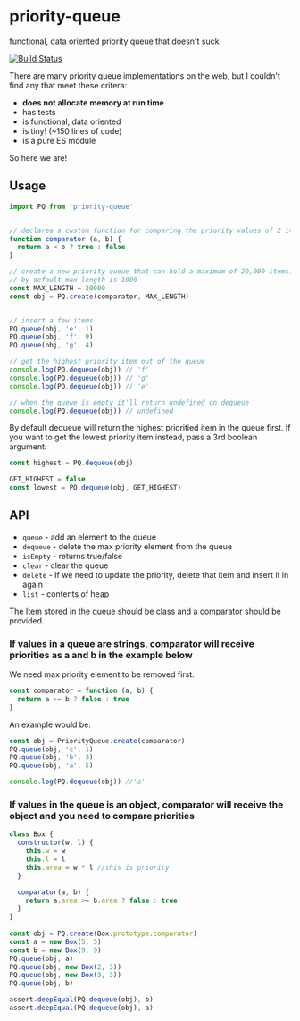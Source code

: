 # priority-queue

functional, data oriented priority queue that doesn't suck

[![Build Status](https://travis-ci.org/mreinstein/priority-queue.svg?branch=main)](https://travis-ci.org/mreinstein/priority-queue)


There are many priority queue implementations on the web, but I couldn't find any that meet these critera:

* **does not allocate memory at run time**
* has tests
* is functional, data oriented
* is tiny! (~150 lines of code)
* is a pure ES module


So here we are!


## Usage

```javascript
import PQ from 'priority-queue'


// declarea a custom function for comparing the priority values of 2 items in the queue
function comparator (a, b) {
  return a < b ? true : false
}

// create a new priority queue that can hold a maximum of 20,000 items.
// by default max length is 1000
const MAX_LENGTH = 20000
const obj = PQ.create(comparator, MAX_LENGTH)


// insert a few items
PQ.queue(obj, 'e', 1)
PQ.queue(obj, 'f', 9)
PQ.queue(obj, 'g', 4)

// get the highest priority item out of the queue
console.log(PQ.dequeue(obj)) // 'f'
console.log(PQ.dequeue(obj)) // 'g'
console.log(PQ.dequeue(obj)) // 'e'

// when the queue is empty it'll return undefined on dequeue
console.log(PQ.dequeue(obj)) // undefined

```


By default dequeue will return the highest prioritied item in the queue first.
If you want to get the lowest priority item instead, pass a 3rd boolean argument:

```javascript
const highest = PQ.dequeue(obj)

GET_HIGHEST = false
const lowest = PQ.dequeue(obj, GET_HIGHEST)
```


## API

* `queue` - add an element to the queue
* `dequeue` - delete the max priority element from the queue
* `isEmpty` - returns true/false
* `clear` - clear the queue
* `delete` - If we need to update the priority, delete that item and insert it in again
* `list` - contents of heap

The Item stored in the queue should be class and a comparator should be provided.


### If values in a queue are strings, comparator will receive priorities as a and b in the example below
We need max priority element to be removed first.

```javascript
const comparator = function (a, b) {
  return a >= b ? false : true
}
```

An example would be:
```javascript
const obj = PriorityQueue.create(comparator)
PQ.queue(obj, 'c', 1)
PQ.queue(obj, 'b', 3)
PQ.queue(obj, 'a', 5)

console.log(PQ.dequeue(obj)) //'a'
```


### If values in the queue is an object, comparator will receive the object and you need to compare priorities

```javascript
class Box {
  constructor(w, l) {
    this.w = w
    this.l = l
    this.area = w * l //this is priority
  }

  comparator(a, b) {
    return a.area >= b.area ? false : true
  }
}
    
const obj = PQ.create(Box.prototype.comparator)
const a = new Box(5, 5)
const b = new Box(9, 9)
PQ.queue(obj, a)
PQ.queue(obj, new Box(2, 3))
PQ.queue(obj, new Box(3, 3))
PQ.queue(obj, b)

assert.deepEqual(PQ.dequeue(obj), b)
assert.deepEqual(PQ.dequeue(obj), a)
```

